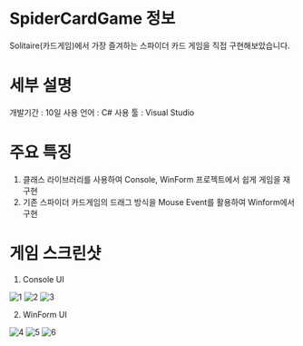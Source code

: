 # SpiderCardGame 정보
Solitaire(카드게임)에서 가장 즐겨하는 스파이더 카드 게임을 직접 구현해보았습니다.


# 세부 설명
개발기간 : 10일
사용 언어 : C#
사용 툴 : Visual Studio


# 주요 특징
1. 클래스 라이브러리를 사용하여 Console, WinForm 프로젝트에서 쉽게 게임을 재구현
2. 기존 스파이더 카드게임의 드래그 방식을 Mouse Event를 활용하여 Winform에서 구현


# 게임 스크린샷
1. Console UI

![1](https://user-images.githubusercontent.com/25303946/47336394-84875680-d6ca-11e8-8b7f-2a23a31262a9.png)
![2](https://user-images.githubusercontent.com/25303946/47336396-88b37400-d6ca-11e8-810b-e1f70df2a721.png)
![3](https://user-images.githubusercontent.com/25303946/47336400-8c46fb00-d6ca-11e8-8e28-97eaed774291.png)

2. WinForm UI

![4](https://user-images.githubusercontent.com/25303946/47336405-8ea95500-d6ca-11e8-8533-395bb361813d.png)
![5](https://user-images.githubusercontent.com/25303946/47336407-92d57280-d6ca-11e8-9231-84e3ef58673e.png)
![6](https://user-images.githubusercontent.com/25303946/47336412-949f3600-d6ca-11e8-9cd9-284bce8c438a.png)

